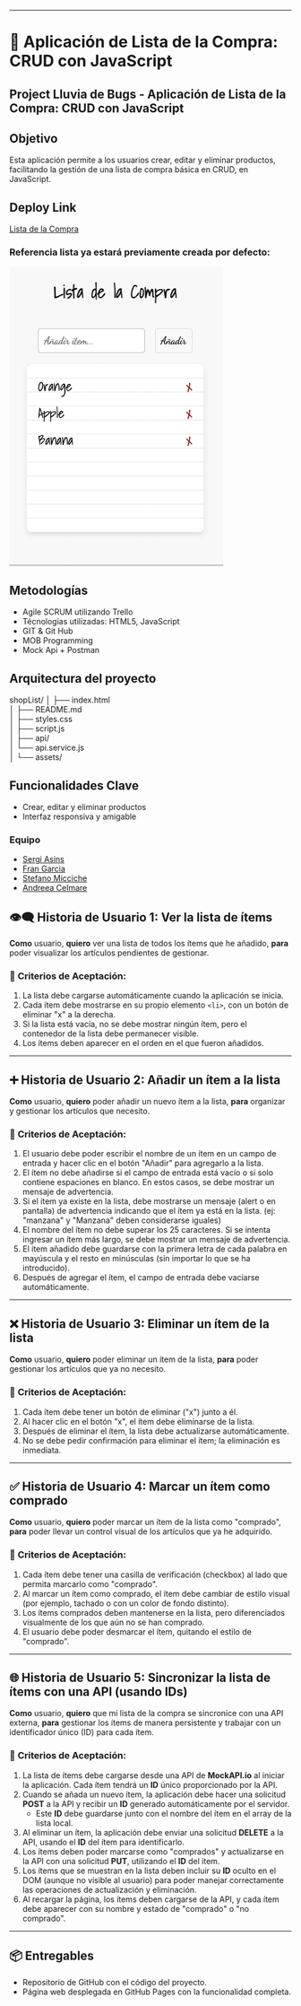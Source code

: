 ______________________________________________________________
# 🛒 **Aplicación de Lista de la Compra: CRUD con JavaScript**

## **Project Lluvia de Bugs - Aplicación de Lista de la Compra: CRUD con JavaScript**

## **Objetivo**
Esta aplicación permite a los usuarios crear, editar y eliminar productos, facilitando la gestión de una lista de compra básica en CRUD, en JavaScript.

## **Deploy Link**
[Lista de la Compra](https://lluvia-de-bugs.github.io/ex-js-lista-compra/)

### Referencia lista ya estará previamente creada por defecto:
![Lista de la Compra](./readme-files/lista-compra-ref.gif)

## **Metodologías**
- Agile SCRUM utilizando Trello
- Técnologias utilizadas: HTML5, JavaScript 
- GIT & Git Hub
- MOB Programming
- Mock Api + Postman

## **Arquitectura del proyecto**
shopList/
│
├── index.html                  
│
├── README.md                  
│
├── styles.css                  
│
├── script.js                  
│
├── api/                        
│   └── api.service.js          
│
└── assets/                    


## **Funcionalidades Clave**
- Crear, editar y eliminar productos
- Interfaz responsiva y amigable

### Equipo
- [Sergi Asins](https://github.com/SergiAsins)
- [Fran Garcia](https://github.com/FranGarciaga)
- [Stefano Micciche](https://github.com/LilBiscuit12)
- [Andreea Celmare](https://github.com/andreeaclmr)

## 👁️‍🗨️ Historia de Usuario 1: Ver la lista de ítems

**Como** usuario, **quiero** ver una lista de todos los ítems que he añadido, **para** poder visualizar los artículos pendientes de gestionar.

### 🎯 **Criterios de Aceptación:**

1. La lista debe cargarse automáticamente cuando la aplicación se inicia.
2. Cada ítem debe mostrarse en su propio elemento `<li>`, con un botón de eliminar "x" a la derecha.
3. Si la lista está vacía, no se debe mostrar ningún ítem, pero el contenedor de la lista debe permanecer visible.
4. Los ítems deben aparecer en el orden en el que fueron añadidos.

---

## ➕ Historia de Usuario 2: Añadir un ítem a la lista

**Como** usuario, **quiero** poder añadir un nuevo ítem a la lista, **para** organizar y gestionar los artículos que necesito.

### 🎯 **Criterios de Aceptación:**

1. El usuario debe poder escribir el nombre de un ítem en un campo de entrada y hacer clic en el botón "Añadir" para agregarlo a la lista.
2. El ítem no debe añadirse si el campo de entrada está vacío o si solo contiene espaciones en blanco. En estos casos, se debe mostrar un mensaje de advertencia.
3. Si el ítem ya existe en la lista, debe mostrarse un mensaje (alert o en pantalla) de advertencia indicando que el ítem ya está en la lista. (ej: "manzana" y "Manzana" deben considerarse iguales)
4. El nombre del ítem no debe superar los 25 caracteres. Si se intenta ingresar un ítem más largo, se debe mostrar un mensaje de advertencia.
5. El ítem añadido debe guardarse con la primera letra de cada palabra en mayúscula y el resto en minúsculas (sin importar lo que se ha introducido).
6. Después de agregar el ítem, el campo de entrada debe vaciarse automáticamente.

---

## ❌ Historia de Usuario 3: Eliminar un ítem de la lista

**Como** usuario, **quiero** poder eliminar un ítem de la lista, **para** poder gestionar los artículos que ya no necesito.

### 🎯 **Criterios de Aceptación:**

1. Cada ítem debe tener un botón de eliminar ("x") junto a él.
2. Al hacer clic en el botón "x", el ítem debe eliminarse de la lista.
3. Después de eliminar el ítem, la lista debe actualizarse automáticamente.
4. No se debe pedir confirmación para eliminar el ítem; la eliminación es inmediata.

---

## ✅ Historia de Usuario 4: Marcar un ítem como comprado

**Como** usuario, **quiero** poder marcar un ítem de la lista como "comprado", **para** poder llevar un control visual de los artículos que ya he adquirido.

### 🎯 **Criterios de Aceptación:**

1. Cada ítem debe tener una casilla de verificación (checkbox) al lado que permita marcarlo como "comprado".
2. Al marcar un ítem como comprado, el ítem debe cambiar de estilo visual (por ejemplo, tachado o con un color de fondo distinto).
3. Los ítems comprados deben mantenerse en la lista, pero diferenciados visualmente de los que aún no se han comprado.
4. El usuario debe poder desmarcar el ítem, quitando el estilo de "comprado".

---

## 🌐 Historia de Usuario 5: Sincronizar la lista de ítems con una API (usando IDs)

**Como** usuario, **quiero** que mi lista de la compra se sincronice con una API externa, **para** gestionar los ítems de manera persistente y trabajar con un identificador único (ID) para cada ítem.

### 🎯 **Criterios de Aceptación:**

1. La lista de ítems debe cargarse desde una API de **MockAPI.io** al iniciar la aplicación. Cada ítem tendrá un **ID** único proporcionado por la API.
2. Cuando se añada un nuevo ítem, la aplicación debe hacer una solicitud **POST** a la API y recibir un **ID** generado automáticamente por el servidor.
   - Este **ID** debe guardarse junto con el nombre del ítem en el array de la lista local.
3. Al eliminar un ítem, la aplicación debe enviar una solicitud **DELETE** a la API, usando el **ID** del ítem para identificarlo.
4. Los ítems deben poder marcarse como "comprados" y actualizarse en la API con una solicitud **PUT**, utilizando el **ID** del ítem.
5. Los ítems que se muestran en la lista deben incluir su **ID** oculto en el DOM (aunque no visible al usuario) para poder manejar correctamente las operaciones de actualización y eliminación.
6. Al recargar la página, los ítems deben cargarse de la API, y cada ítem debe aparecer con su nombre y estado de "comprado" o "no comprado".

---

## 📦 **Entregables**

- Repositorio de GitHub con el código del proyecto.
- Página web desplegada en GitHub Pages con la funcionalidad completa.

